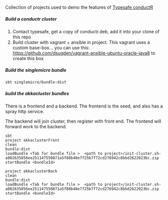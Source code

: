 Collection of projects used to demo the features of [Typesafe conductR](http://typesafe.com/products/conductr)


##### Build a conductr cluster 

1. Contact typesafe, get a copy of conductr.deb, add it into your clone of this repo
2. Build cluster with vagrant + ansible in project.  This vagrant uses a custom base-box... you can use this: https://github.com/dsugden/vagrant-ansible-ubuntu-oracle-java8 to create this box





##### Build the **singlemicro** bundle


    sbt singlemicro/bundle:dist


##### build the akkacluster bundles

There is a frontend and a backend. The frontend is the seed, and also has a spray http service.

The backend will join cluster, then register with front end. The frontend will forward work to the backend.


    sbt
    project akkaclusterFront
    clean
    bundle:dist
    loadBundle <Tab for bundle file >  <path to project>/init-cluster.sh-a802635856ee251147550871a5f88b46e7f25b7f72cd276942c8bbd2622023bc.zip
    startBundle <bundleId>

    project akkaclusterBack
    clean
    bundle:dist
    loadBundle <Tab for bundle file >  <path to project>/init-cluster.sh-a802635856ee251147550871a5f88b46e7f25b7f72cd276942c8bbd2622023bc.zip
    startBundle <bundleId>

